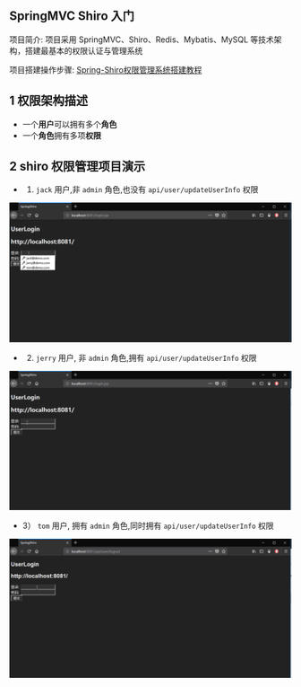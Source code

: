 ## SpringMVC Shiro 入门  

项目简介: 项目采用 SpringMVC、Shiro、Redis、Mybatis、MySQL 等技术架构，搭建最基本的权限认证与管理系统  

项目搭建操作步骤: [Spring-Shiro权限管理系统搭建教程](doc/Spring-Shiro权限管理系统搭建教程.md)  

## 1 权限架构描述

- 一个**用户**可以拥有多个**角色**  
- 一个**角色**拥有多项**权限**  



## 2 shiro 权限管理项目演示

- 1) `jack` 用户,非 `admin` 角色,也没有 `api/user/updateUserInfo` 权限  

<img src="doc/img/shiro-1-3-shiroDemo-jack.gif" />

- 2) `jerry` 用户, 非 `admin` 角色,拥有 `api/user/updateUserInfo` 权限  

<img src="doc/img/shiro-1-4-shiroDemo-jerry.gif" />

- 3） `tom` 用户, 拥有 `admin` 角色,同时拥有 `api/user/updateUserInfo` 权限  

<img src="doc/img/shiro-1-5-shiroDemo-tom.gif" />





